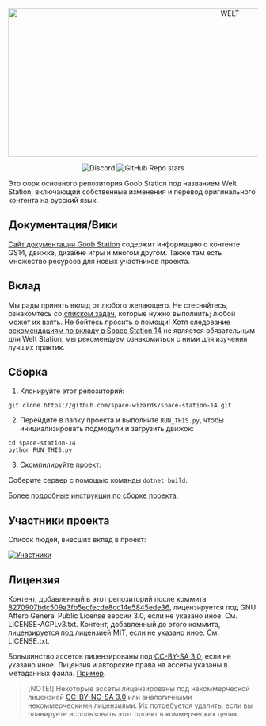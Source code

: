 <div class="header" align="center">  
<img alt="WELT" width="880" height="300" src="https://i.postimg.cc/HLD4m7Ss/welt.png">

![Discord](https://img.shields.io/discord/1243455873989349448?style=for-the-badge&logo=discord&logoColor=white)  ![GitHub Repo stars](https://img.shields.io/github/stars/Open-Space14/space-station-14?style=for-the-badge&logo=github&logoColor=white) 

</div>

Это форк основного репозитория Goob Station под названием Welt Station, включающий собственные изменения и перевод оригинального контента на русский язык.

## Документация/Вики

[Сайт документации Goob Station](https://docs.goobstation.com/) содержит информацию о контенте GS14, движке, дизайне игры и многом другом. Также там есть множество ресурсов для новых участников проекта.

## Вклад

Мы рады принять вклад от любого желающего. Не стесняйтесь, ознакомтесь со [списком задач](https://github.com/orgs/Open-Space14/projects/1), которые нужно выполнить; любой может их взять. Не бойтесь просить о помощи!
Хотя следование [рекомендациям по вкладу в Space Station 14](https://docs.spacestation14.com/en/general-development/codebase-info/pull-request-guidelines.html) не является обязательным для Welt Station, мы рекомендуем ознакомиться с ними для изучения лучших практик.

## Сборка

1. Клонируйте этот репозиторий:  
```shell
git clone https://github.com/space-wizards/space-station-14.git
```

2. Перейдите в папку проекта и выполните `RUN_THIS.py`, чтобы инициализировать подмодули и загрузить движок:  
```shell
cd space-station-14
python RUN_THIS.py
```

3. Скомпилируйте проект:  

Соберите сервер с помощью команды `dotnet build`.

[Более подробные инструкции по сборке проекта.](https://docs.goobstation.com/en/general-development/setup.html)

## Участники проекта

Список людей, внесших вклад в проект:

[![Участники](https://contrib.rocks/image?repo=Open-Space14/space-station-14)](https://github.com/Open-Space14/space-station-14/graphs/contributors)

## Лицензия

Контент, добавленный в этот репозиторий после коммита [8270907bdc509a3fb5ecfecde8cc14e5845ede36](https://github.com/Open-Space14/space-station-14/commit/8270907bdc509a3fb5ecfecde8cc14e5845ede36), лицензируется под GNU Affero General Public License версии 3.0, если не указано иное. См. LICENSE-AGPLv3.txt. Контент, добавленный до этого коммита, лицензируется под лицензией MIT, если не указано иное. См. LICENSE.txt.

Большинство ассетов лицензированы под [CC-BY-SA 3.0](https://creativecommons.org/licenses/by-sa/3.0/), если не указано иное. Лицензия и авторские права на ассеты указаны в метаданных файла. [Пример](https://github.com/space-wizards/space-station-14/blob/master/Resources/Textures/Objects/Tools/crowbar.rsi/meta.json).

> [NOTE!] 
> Некоторые ассеты лицензированы под некоммерческой лицензией [CC-BY-NC-SA 3.0](https://creativecommons.org/licenses/by-nc-sa/3.0/) или аналогичными некоммерческими лицензиями. Их потребуется удалить, если вы планируете использовать этот проект в коммерческих целях.
